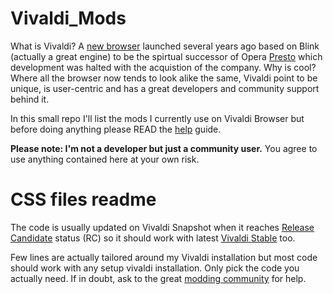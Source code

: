# Vivaldi_Mods 
What is Vivaldi? A [new browser](https://vivaldi.com) launched several years ago based on Blink (actually a great engine) to be the spirtual successor of Opera [Presto](https://en.wikipedia.org/wiki/Presto_(browser_engine)) which development was halted with the acquistion of the company. Why is cool? Where all the browser now tends to look alike the same, Vivaldi point to be unique, is user-centric and has a great developers and community support behind it.

In this small repo I'll list the mods I currently use on Vivaldi Browser but before doing anything please READ the [help](https://forum.vivaldi.net/topic/10549/modding-vivaldi?page=1) guide.

**Please note: I'm not a developer but just a community user.**
You agree to use anything contained here at your own risk.

# CSS files readme 
The code is usually updated on Vivaldi Snapshot when it reaches [Release Candidate](https://forum.vivaldi.net/search?term=RC&in=titles&matchWords=all&categories%5B%5D=83&sortBy=topic.timestamp&sortDirection=desc&showAs=topics) status (RC) so it should work with latest [Vivaldi Stable](https://vivaldi.com/download/) too.

Few lines are actually tailored around my Vivaldi installation but most code should work with any setup vivaldi installation. Only pick the code you actually need. If in doubt, ask to the great [modding community](https://forum.vivaldi.net/category/52/modifications) for help.
